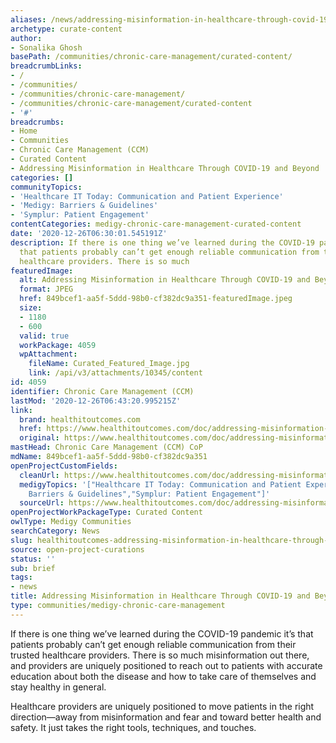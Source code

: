 ```yaml
---
aliases: /news/addressing-misinformation-in-healthcare-through-covid-19-and-beyond
archetype: curate-content
author:
- Sonalika Ghosh
basePath: /communities/chronic-care-management/curated-content/
breadcrumbLinks:
- /
- /communities/
- /communities/chronic-care-management/
- /communities/chronic-care-management/curated-content
- '#'
breadcrumbs:
- Home
- Communities
- Chronic Care Management (CCM)
- Curated Content
- Addressing Misinformation in Healthcare Through COVID-19 and Beyond
categories: []
communityTopics:
- 'Healthcare IT Today: Communication and Patient Experience'
- 'Medigy: Barriers & Guidelines'
- 'Symplur: Patient Engagement'
contentCategories: medigy-chronic-care-management-curated-content
date: '2020-12-26T06:30:01.545191Z'
description: If there is one thing we’ve learned during the COVID-19 pandemic it’s
  that patients probably can’t get enough reliable communication from their trusted
  healthcare providers. There is so much
featuredImage:
  alt: Addressing Misinformation in Healthcare Through COVID-19 and Beyond
  format: JPEG
  href: 849bcef1-aa5f-5ddd-98b0-cf382dc9a351-featuredImage.jpeg
  size:
  - 1180
  - 600
  valid: true
  workPackage: 4059
  wpAttachment:
    fileName: Curated_Featured_Image.jpg
    link: /api/v3/attachments/10345/content
id: 4059
identifier: Chronic Care Management (CCM)
lastMod: '2020-12-26T06:43:20.995215Z'
link:
  brand: healthitoutcomes.com
  href: https://www.healthitoutcomes.com/doc/addressing-misinformation-in-healthcare-through-covid-and-beyond-0001
  original: https://www.healthitoutcomes.com/doc/addressing-misinformation-in-healthcare-through-covid-and-beyond-0001
mastHead: Chronic Care Management (CCM) CoP
mdName: 849bcef1-aa5f-5ddd-98b0-cf382dc9a351
openProjectCustomFields:
  cleanUrl: https://www.healthitoutcomes.com/doc/addressing-misinformation-in-healthcare-through-covid-and-beyond-0001
  medigyTopics: '["Healthcare IT Today: Communication and Patient Experience","Medigy:
    Barriers & Guidelines","Symplur: Patient Engagement"]'
  sourceUrl: https://www.healthitoutcomes.com/doc/addressing-misinformation-in-healthcare-through-covid-and-beyond-0001
openProjectWorkPackageType: Curated Content
owlType: Medigy Communities
searchCategory: News
slug: healthitoutcomes-addressing-misinformation-in-healthcare-through-covid-19-and-beyond
source: open-project-curations
status: ''
sub: brief
tags:
- news
title: Addressing Misinformation in Healthcare Through COVID-19 and Beyond
type: communities/medigy-chronic-care-management
---
```


<p>If there is one thing we’ve learned during the COVID-19 pandemic it’s that patients probably can’t get enough reliable communication from their trusted healthcare providers. There is so much misinformation out there, and providers are uniquely positioned to reach out to patients with accurate education about both the disease and how to take care of themselves and stay healthy in general.</p><p>Healthcare providers are uniquely positioned to move patients in the right direction—away from misinformation and fear and toward better health and safety. It just takes the right tools, techniques, and touches.</p>